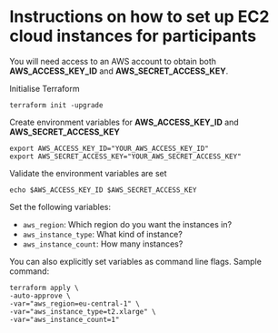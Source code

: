 # Instructions on how to set up EC2 cloud instances for participants

You will need access to an AWS account to obtain both **AWS_ACCESS_KEY_ID** and **AWS_SECRET_ACCESS_KEY**.

Initialise Terraform

```
terraform init -upgrade
```
Create environment variables for **AWS_ACCESS_KEY_ID** and **AWS_SECRET_ACCESS_KEY**

```
export AWS_ACCESS_KEY_ID="YOUR_AWS_ACCESS_KEY_ID"
export AWS_SECRET_ACCESS_KEY="YOUR_AWS_SECRET_ACCESS_KEY"
```

Validate the environment variables are set

```
echo $AWS_ACCESS_KEY_ID $AWS_SECRET_ACCESS_KEY
```

Set the following variables:

- `aws_region`: Which region do you want the instances in?
- `aws_instance_type`: What kind of instance?
- `aws_instance_count`: How many instances?

You can also explicitly set variables as command line flags. Sample command:

```
terraform apply \
-auto-approve \
-var="aws_region=eu-central-1" \
-var="aws_instance_type=t2.xlarge" \
-var="aws_instance_count=1"
```

